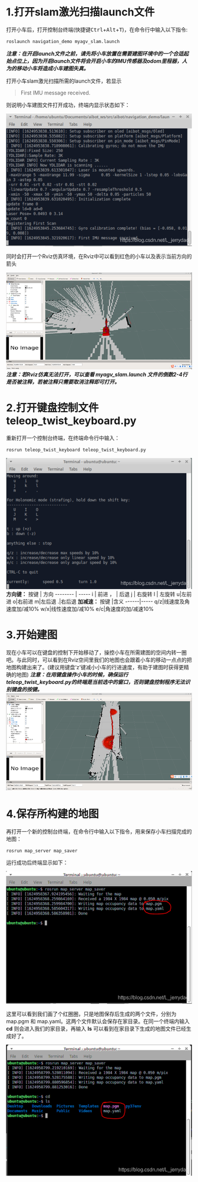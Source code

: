 ﻿# 1.打开slam激光扫描launch文件
打开小车后，打开控制台终端(快捷键<kbd>Ctrl</kbd>+<kbd>Alt</kbd>+<kbd>T</kbd>)，在命令行中输入以下指令:
```bash
roslaunch navigation_demo myagv_slam.launch 
```
***注意：在开启launch文件之前，请先将小车放置在需要建图环境中的一个合适起始点位上，因为开启launch文件将会开启小车的IMU传感器及odom里程器，人为的移动小车将造成小车建图失真。***

打开小车slam激光扫描所需的launch文件，若显示

> First IMU message received.

则说明小车建图文件打开成功，终端内显示状态如下：

![建图文件成功打开](./image/小车建图/建图终端.png)

同时会打开一个Rviz仿真环境，在Rviz中可以看到红色的小车以及表示当前方向的箭头

![建图Rviz](./image/小车建图/建图rviz.png)
***注意：若Rviz仿真无法打开，可以查看 myagv_slam.launch 文件的倒数2-4行是否被注释，若被注释只需要取消注释即可打开。***

# 2.打开键盘控制文件teleop_twist_keyboard.py

重新打开一个控制台终端，在终端命令行中输入：

```bash
rosrun teleop_twist_keyboard teleop_twist_keyboard.py 
```
![键盘控制终端](./image/小车建图/键盘控制终端.png)
**方向键：**
按键    | 方向
-------- | -----
i  | 前进
，  | 后退
j | 右旋转
l | 左旋转
u|左前进
o|右前进
m|左后退
.|右后退
**加减速：**
按键 |含义
------|-----
q/z|线速度及角速度加/减10%
w/x|线性速度加/减10%
e/c|角速度的加/减速10%

# 3.开始建图
现在小车可以在键盘的控制下开始移动了，操控小车在所需建图的空间内转一圈吧。与此同时，可以看到在Rviz空间里我们的地图也会跟着小车的移动一点点的把地图构建出来了。(建议用键盘‘z’键减小小车的行进速度，有助于建图时获得更精确的地图)
***注意：在用键盘操作小车的时候，确保运行teleop_twist_keyboard.py的终端是当前选中的窗口，否则键盘控制程序无法识别键盘的按键。***
![建图轨迹Rviz](./image/小车建图/建图轨迹rviz.png)

# 4.保存所构建的地图
再打开一个新的控制台终端，在命令行中输入以下指令，用来保存小车扫描完成的地图：
```c
rosrun map_server map_saver 
```
运行成功后终端显示如下：

![地图文件](./image/小车建图/地图文件.png)

这里可以看到我们画了个红圈圈，只是地图保存后生成的两个文件，分别为 map.pgm 和 map.yaml。这两个文件默认会保存在家目录。在同一个终端内输入 **cd** 则会进入我们的家目录，再输入 **ls** 可以看到在家目录下生成的地图文件已经生成好了。

![家目录地图文件](./image/小车建图/家目录地图文件.png)


